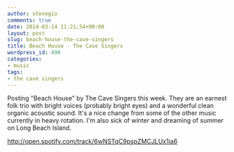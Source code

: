 ```yaml
---
author: stevegio
comments: true
date: 2014-03-14 11:21:54+00:00
layout: post
slug: beach-house-the-cave-singers
title: Beach House - The Cave Singers
wordpress_id: 498
categories:
- music
tags:
- the cave singers
---
```


Posting "Beach House" by The Cave Singers this week. They are an earnest folk trio with bright voices (probably bright eyes) and a wonderful clean organic acoustic sound. It's a nice change from some of the other music currently in heavy rotation. I'm also sick of winter and dreaming of summer on Long Beach Island.

http://open.spotify.com/track/6wNSTqC9pspZMCJLUx1ia6
